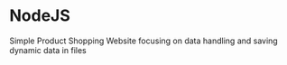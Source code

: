 # NodeJS
Simple Product Shopping Website focusing on data handling and saving dynamic data in files 
